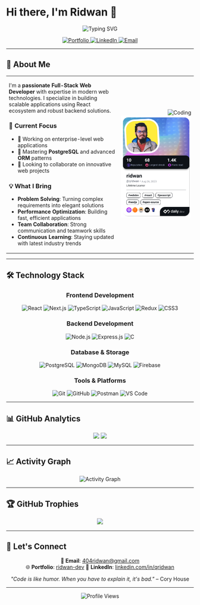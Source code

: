 # Hi there, I'm Ridwan 👋

<div align="center">
  <img src="https://readme-typing-svg.herokuapp.com?font=Fira+Code&weight=500&size=28&duration=3000&pause=1000&color=2E9EF7&center=true&vCenter=true&width=600&lines=Full-Stack+Web+Developer;React+%26+Next.js+Specialist;Backend+Architecture+Expert;Always+Learning+New+Technologies" alt="Typing SVG" />
</div>

<p align="center">
  <a href="https://ridwan-dev.web.app" target="_blank">
    <img src="https://img.shields.io/badge/Portfolio-2E9EF7?style=for-the-badge&logo=google-chrome&logoColor=white" alt="Portfolio" />
  </a>
  <a href="https://www.linkedin.com/in/qridwan/" target="_blank">
    <img src="https://img.shields.io/badge/LinkedIn-0077B5?style=for-the-badge&logo=linkedin&logoColor=white" alt="LinkedIn" />
  </a>
  <a href="mailto:404ridwan@google.com" target="_blank">
    <img src="https://img.shields.io/badge/Email-D14836?style=for-the-badge&logo=gmail&logoColor=white" alt="Email" />
  </a>
</p>

---

## 🚀 About Me

<table>
<tr>
<td width="60%">

I'm a **passionate Full-Stack Web Developer** with expertise in modern web technologies. I specialize in building scalable applications using React ecosystem and robust backend solutions.

### 🎯 Current Focus
- 🔭 Working on enterprise-level web applications
- 🌱 Mastering **PostgreSQL** and advanced **ORM** patterns
- 👯 Looking to collaborate on innovative web projects

### 💡 What I Bring
- **Problem Solving**: Turning complex requirements into elegant solutions
- **Performance Optimization**: Building fast, efficient applications
- **Team Collaboration**: Strong communication and teamwork skills
- **Continuous Learning**: Staying updated with latest industry trends

</td>
<td width="40%" align="right">

<img alt="Coding" width="280" src="https://cdn.dribbble.com/users/1162077/screenshots/3848914/programmer.gif"/>
<br/>
<a href="https://app.daily.dev/qridwan">
  <img src="./devcard.png" height="auto" width="300" alt="Ridwan's Dev Card"/>
</a>



</td>
</tr>
</table>

---

## 🛠️ Technology Stack

<div align="center">

### Frontend Development
![React](https://img.shields.io/badge/React-20232A?style=for-the-badge&logo=react&logoColor=61DAFB)
![Next.js](https://img.shields.io/badge/Next.js-000000?style=for-the-badge&logo=next.js&logoColor=white)
![TypeScript](https://img.shields.io/badge/TypeScript-007ACC?style=for-the-badge&logo=typescript&logoColor=white)
![JavaScript](https://img.shields.io/badge/JavaScript-F7DF1E?style=for-the-badge&logo=javascript&logoColor=black)
![Redux](https://img.shields.io/badge/Redux-593D88?style=for-the-badge&logo=redux&logoColor=white)
![CSS3](https://img.shields.io/badge/CSS3-1572B6?style=for-the-badge&logo=css3&logoColor=white)

### Backend Development
![Node.js](https://img.shields.io/badge/Node.js-43853D?style=for-the-badge&logo=node.js&logoColor=white)
![Express.js](https://img.shields.io/badge/Express.js-404D59?style=for-the-badge&logo=express&logoColor=white)
![C](https://img.shields.io/badge/C-00599C?style=for-the-badge&logo=c&logoColor=white)

### Database & Storage
![PostgreSQL](https://img.shields.io/badge/PostgreSQL-316192?style=for-the-badge&logo=postgresql&logoColor=white)
![MongoDB](https://img.shields.io/badge/MongoDB-4EA94B?style=for-the-badge&logo=mongodb&logoColor=white)
![MySQL](https://img.shields.io/badge/MySQL-005C84?style=for-the-badge&logo=mysql&logoColor=white)
![Firebase](https://img.shields.io/badge/Firebase-039BE5?style=for-the-badge&logo=firebase&logoColor=white)

### Tools & Platforms
![Git](https://img.shields.io/badge/Git-F05032?style=for-the-badge&logo=git&logoColor=white)
![GitHub](https://img.shields.io/badge/GitHub-100000?style=for-the-badge&logo=github&logoColor=white)
![Postman](https://img.shields.io/badge/Postman-FF6C37?style=for-the-badge&logo=postman&logoColor=white)
![VS Code](https://img.shields.io/badge/VS_Code-007ACC?style=for-the-badge&logo=visual-studio-code&logoColor=white)

</div>

---

## 📊 GitHub Analytics

<div align="center">
  <img height="180em" src="https://github-readme-stats-sigma-five.vercel.app/api?username=qridwan&show_icons=true&theme=react&include_all_commits=true&count_private=true"/>
  <img height="180em" src="https://github-readme-stats-sigma-five.vercel.app/api/top-langs/?username=qridwan&layout=compact&langs_count=8&theme=react"/>
</div>

---

## 📈 Activity Graph
<div align="center">
  <img src="https://github-readme-activity-graph.vercel.app/graph?username=qridwan&theme=react-dark&hide_border=true" alt="Activity Graph" />
</div>

---

## 🏆 GitHub Trophies
<div align="center">
 <img src="https://github-profile-trophy.screw-hand.vercel.app/?username=qridwan&theme=nord&column=7&no-frame=true&no-bg=true" />
</div>

---


## 🤝 Let's Connect

<div align="center">

📧 **Email**: [404ridwan@gmail.com](mailto:404ridwan@gmail.com)  
🌐 **Portfolio**: [ridwan-dev](https://ridwan-dev.web.app/)
💼 **LinkedIn**: [linkedin.com/in/qridwan](https://www.linkedin.com/in/qridwan/)  

*"Code is like humor. When you have to explain it, it's bad."* – Cory House

</div>

---

<div align="center">
  <img src="https://komarev.com/ghpvc/?username=qridwan&label=Profile%20Views&color=0e75b6&style=flat" alt="Profile Views" />
</div>

